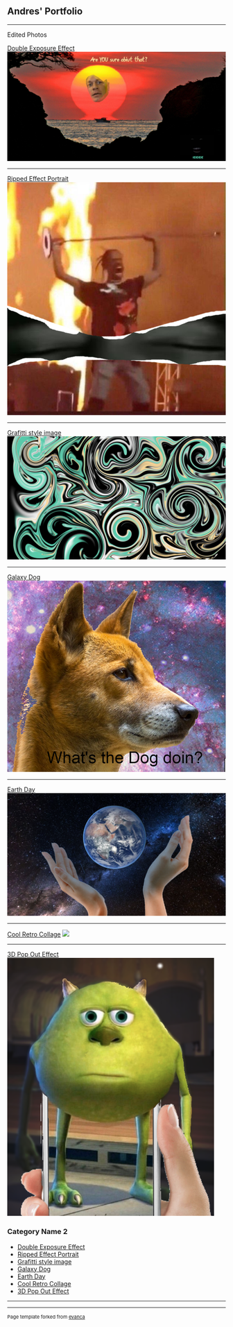 ## Andres' Portfolio

--- 
Edited Photos

[Double Exposure Effect](/sample_page)
<img src="images/John Zena.png"/>

---
[Ripped Effect Portrait](/pdf/sample_presentation.pdf)
<img src="images/TS.png"/>

---
[Grafitti style image](http://example.com/)
<img src="images/graffitti.png"/>

---
[Galaxy Dog](http://example.com/)
<img src="images/dog.png"/>

---
[Earth Day](http://example.com/)
<img src="images/Earth Day.png"/>

---
[Cool Retro Collage](http://example.com/)
<img src="images/Reto Spongebob.png"/>

---
[3D Pop Out Effect](http://example.com/)
<img src="images/Mike.png"/>
### Category Name 2

- [Double Exposure Effect](http://example.com/)
- [Ripped Effect Portrait](http://example.com/)
- [Grafitti style image](http://example.com/)
- [Galaxy Dog](http://example.com/)
- [Earth Day](http://example.com/)
- [Cool Retro Collage](http://example.com/)
- [3D Pop Out Effect](http://example.com/)

---




---
<p style="font-size:11px">Page template forked from <a href="https://github.com/evanca/quick-portfolio">evanca</a></p>
<!-- Remove above link if you don't want to attibute -->
